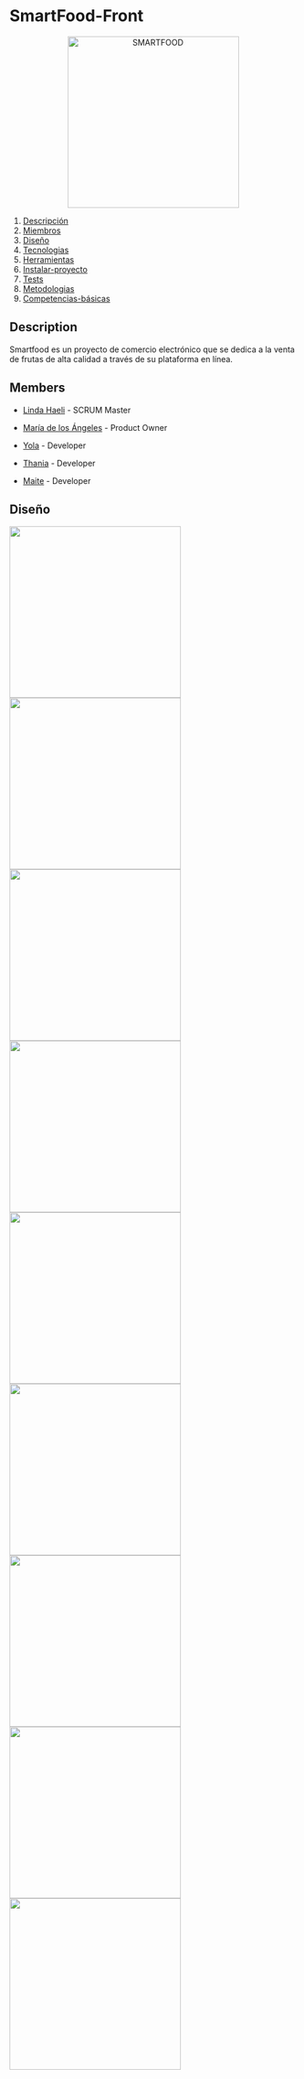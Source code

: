 # SmartFood-Front

<p align="center"><img src="https://i.postimg.cc/hGqQnJNt/Disen-o-sin-ti-tulo-2-removebg-preview-1.png" width="300" alt="SMARTFOOD"></p>
<p align="center">

1. [Descripción](#descripción)
2. [Miembros](#miembros) 
3. [Diseño](#diseño)
4. [Tecnologias](#tecnologias)
5. [Herramientas](#herramientas)
6. [Instalar-proyecto](#Instalar-proyecto)
7. [Tests](#tests)
8. [Metodologias](#metodologias)
9. [Competencias-básicas](#Competencias-básicas)
## Description  


Smartfood es un proyecto de comercio electrónico que se dedica a la venta de frutas de alta calidad a través de su plataforma en línea. 

 ## Members  
  
- [Linda Haeli](https://github.com/LindaHG1) - SCRUM Master

- [María de los Ángeles](https://github.com/maperezr14) - Product Owner

- [Yola](https://github.com/yolags) - Developer

- [Thania](https://github.com/thania2004) - Developer

- [Maite](https://github.com/MaySanCal) - Developer


  
## Diseño



<img src="https://i.postimg.cc/jj7HJTck/Whats-App-Image-2023-04-20-at-13-04-17.jpg" width="300px">

<img src="https://i.postimg.cc/76DkTg0G/Whats-App-Image-2023-04-20-at-13-05-47.jpg" width="300px">

<img src="https://i.postimg.cc/yNYVfML6/Whats-App-Image-2023-04-20-at-13-06-39.jpg" width="300px">

<img src="https://i.postimg.cc/3R8tVH6R/Whats-App-Image-2023-04-20-at-13-07-16.jpg" width="300px">

<img src="https://i.postimg.cc/tRMH3rZP/Whats-App-Image-2023-04-20-at-13-09-50.jpg" width="300px">


<img src="https://i.postimg.cc/nrj7XdgZ/Whats-App-Image-2023-04-20-at-13-10-48.jpg" width="300px">


<img src="https://i.postimg.cc/gjtXd1Dm/Whats-App-Image-2023-04-20-at-13-12-11.jpg" width="300px">


<img src="https://i.postimg.cc/j5gPdWxp/Whats-App-Image-2023-04-20-at-13-13-29.jpg" width="300px">


<img src="https://i.postimg.cc/PxjTpKxZ/Whats-App-Image-2023-04-20-at-13-14-25.jpg" width="300px">


